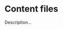 <!-- ======================================================================
--- Search engine
title:          Content files
keywords:       content file
description:    Content files in md-site-engine.
--- Menu system
order:          20
text:           Content files
hidden:         false
umbel:          false
--- Page properties
id:             
document:       
layout:         layout-2-left
$-left:         #side-menu
searchable:     true
--- Side menu
side-menu-root:     /documentation
side-menu-header:   Documentation
side-menu-top:      Introduction
side-menu-depth:    2
======================================================================= -->

# Content files

Description...